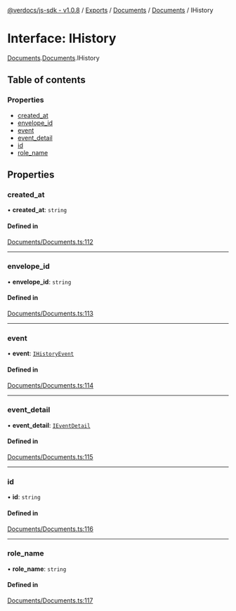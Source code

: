 [@verdocs/js-sdk - v1.0.8](../README.md) / [Exports](../modules.md) / [Documents](../modules/Documents.md) / [Documents](../modules/Documents.Documents-1.md) / IHistory

# Interface: IHistory

[Documents](../modules/Documents.md).[Documents](../modules/Documents.Documents-1.md).IHistory

## Table of contents

### Properties

- [created_at](Documents.Documents-1.IHistory.md#created_at)
- [envelope_id](Documents.Documents-1.IHistory.md#envelope_id)
- [event](Documents.Documents-1.IHistory.md#event)
- [event_detail](Documents.Documents-1.IHistory.md#event_detail)
- [id](Documents.Documents-1.IHistory.md#id)
- [role_name](Documents.Documents-1.IHistory.md#role_name)

## Properties

### created\_at

• **created\_at**: `string`

#### Defined in

[Documents/Documents.ts:112](https://github.com/Verdocs/js-sdk/blob/main/src/Documents/Documents.ts#L112)

___

### envelope\_id

• **envelope\_id**: `string`

#### Defined in

[Documents/Documents.ts:113](https://github.com/Verdocs/js-sdk/blob/main/src/Documents/Documents.ts#L113)

___

### event

• **event**: [`IHistoryEvent`](../modules/Documents.Documents-1.md#ihistoryevent)

#### Defined in

[Documents/Documents.ts:114](https://github.com/Verdocs/js-sdk/blob/main/src/Documents/Documents.ts#L114)

___

### event\_detail

• **event\_detail**: [`IEventDetail`](../modules/Documents.Documents-1.md#ieventdetail)

#### Defined in

[Documents/Documents.ts:115](https://github.com/Verdocs/js-sdk/blob/main/src/Documents/Documents.ts#L115)

___

### id

• **id**: `string`

#### Defined in

[Documents/Documents.ts:116](https://github.com/Verdocs/js-sdk/blob/main/src/Documents/Documents.ts#L116)

___

### role\_name

• **role\_name**: `string`

#### Defined in

[Documents/Documents.ts:117](https://github.com/Verdocs/js-sdk/blob/main/src/Documents/Documents.ts#L117)
